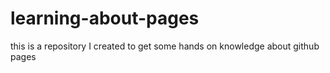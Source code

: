 # learning-about-pages
this is a repository I created to get some hands on knowledge about github pages

